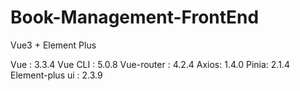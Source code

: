 # Book-Management-FrontEnd
Vue3 + Element Plus


Vue : 3.3.4
Vue CLI : 5.0.8
Vue-router :  4.2.4
Axios: 1.4.0
Pinia: 2.1.4
Element-plus ui : 2.3.9

